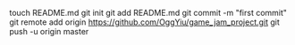 touch README.md
git init
git add README.md
git commit -m "first commit"
git remote add origin https://github.com/OggYiu/game_jam_project.git
git push -u origin master